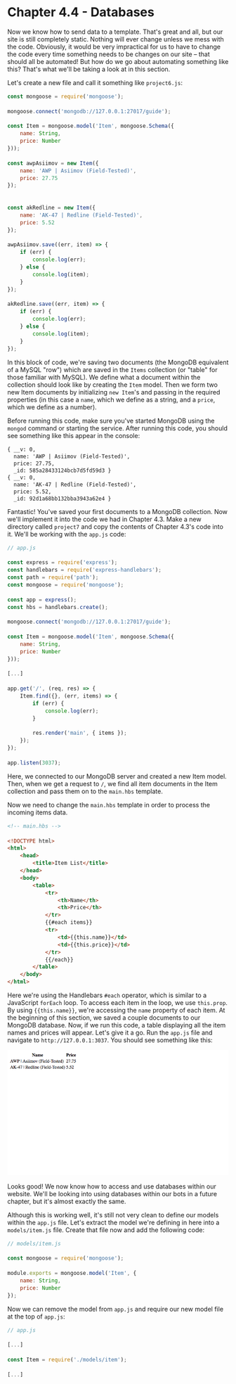 # Chapter 4.4 - Databases

Now we know how to send data to a template. That's great and all, but our site
is still completely static. Nothing will ever change unless we mess with the
code. Obviously, it would be very impractical for us to have to change the code
every time something needs to be changes on our site – that should all be
automated! But how do we go about automating something like this? That's what
we'll be taking a look at in this section.

Let's create a new file and call it something like `project6.js`:

```js
const mongoose = require('mongoose');

mongoose.connect('mongodb://127.0.0.1:27017/guide');

const Item = mongoose.model('Item', mongoose.Schema({
    name: String,
	price: Number
}));

const awpAsiimov = new Item({
	name: 'AWP | Asiimov (Field-Tested)',
	price: 27.75
});


const akRedline = new Item({
	name: 'AK-47 | Redline (Field-Tested)',
	price: 5.52
});

awpAsiimov.save((err, item) => {
	if (err) {
		console.log(err);
	} else {
		console.log(item);
	}
});

akRedline.save((err, item) => {
	if (err) {
		console.log(err);
	} else {
		console.log(item);
	}
});
```

In this block of code, we're saving two documents (the MongoDB equivalent of a
MySQL "row") which are saved in the `Items` collection (or "table" for those
familiar with MySQL). We define what a document within the collection should
look like by creating the `Item` model. Then we form two new Item documents by
initializing `new Item`'s and passing in the required properties (in this case
a `name`, which we define as a string, and a `price`, which we define as a
number).

Before running this code, make sure you've started MongoDB using the `mongod`
command or starting the service. After running this code, you should see
something like this appear in the console:

```text
{ __v: 0,
  name: 'AWP | Asiimov (Field-Tested)',
  price: 27.75,
  _id: 585a28433124bcb7d5fd59d3 }
{ __v: 0,
  name: 'AK-47 | Redline (Field-Tested)',
  price: 5.52,
  _id: 92d1a68bb132bba3943a62e4 }
```

Fantastic! You've saved your first documents to a MongoDB collection. Now we'll
implement it into the code we had in Chapter 4.3. Make a new directory called
`project7` and copy the contents of Chapter 4.3's code into it. We'll be
working with the `app.js` code:

```js
// app.js

const express = require('express');
const handlebars = require('express-handlebars');
const path = require('path');
const mongoose = require('mongoose');

const app = express();
const hbs = handlebars.create();

mongoose.connect('mongodb://127.0.0.1:27017/guide');

const Item = mongoose.model('Item', mongoose.Schema({
    name: String,
	price: Number
}));

[...]

app.get('/', (req, res) => {
	Item.find({}, (err, items) => {
		if (err) {
			console.log(err);
		}

		res.render('main', { items });
	});
});

app.listen(3037);
```

Here, we connected to our MongoDB server and created a new Item model. Then,
when we get a request to `/`, we find all item documents in the Item
collection and pass them on to the `main.hbs` template.

Now we need to change the `main.hbs` template in order to process the incoming
items data.

```html
<!-- main.hbs -->

<!DOCTYPE html>
<html>
	<head>
		<title>Item List</title>
	</head>
	<body>
		<table>
			<tr>
				<th>Name</th>
				<th>Price</th>
			</tr>
			{{#each items}}
			<tr>
				<td>{{this.name}}</td>
				<td>{{this.price}}</td>
			</tr>
			{{/each}}
		</table>
	</body>
</html>
```

Here we're using the Handlebars `#each` operator, which is similar to a
JavaScript `forEach` loop. To access each item in the loop, we use `this.prop`.
By using `{{this.name}}`, we're accessing the `name` property of each item. At
the beginning of this section, we saved a couple documents to our MongoDB
database. Now, if we run this code, a table displaying all the item names and
prices will appear. Let's give it a go. Run the `app.js` file and navigate to
`http://127.0.0.1:3037`. You should see something like this:

![webpage.png](./screenshots/webpage.png)

Looks good! We now know how to access and use databases within our website.
We'll be looking into using databases within our bots in a future chapter, but
it's almost exactly the same.

Although this is working well, it's still not very clean to define our models
within the `app.js` file. Let's extract the model we're defining in here into a
`models/item.js` file. Create that file now and add the following code:

```js
// models/item.js

const mongoose = require('mongoose');

module.exports = mongoose.model('Item', {
    name: String,
	price: Number
});
```

Now we can remove the model from `app.js` and require our new model file at the
top of `app.js`:

```js
// app.js

[...]

const Item = require('./models/item');

[...]
```
